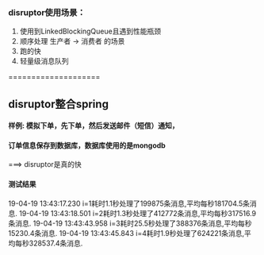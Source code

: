 ### disruptor使用场景：
1. 使用到LinkedBlockingQueue且遇到性能瓶颈
2. 顺序处理 生产者 -> 消费者 的场景
3. 跑的快
4. 轻量级消息队列

====================

## disruptor整合spring
#### 样例: 模拟下单，先下单，然后发送邮件（短信）通知，
#### 订单信息保存到数据库，数据库使用的是mongodb

===> disruptor是真的快
#### 测试结果
19-04-19 13:43:17.230 i=1耗时1.1秒处理了199875条消息,平均每秒181704.5条消息.
19-04-19 13:43:18.501 i=2耗时1.3秒处理了412772条消息,平均每秒317516.9条消息.
19-04-19 13:43:43.958 i=3耗时25.5秒处理了388376条消息,平均每秒15230.4条消息.
19-04-19 13:43:45.843 i=4耗时1.9秒处理了624221条消息,平均每秒328537.4条消息.
